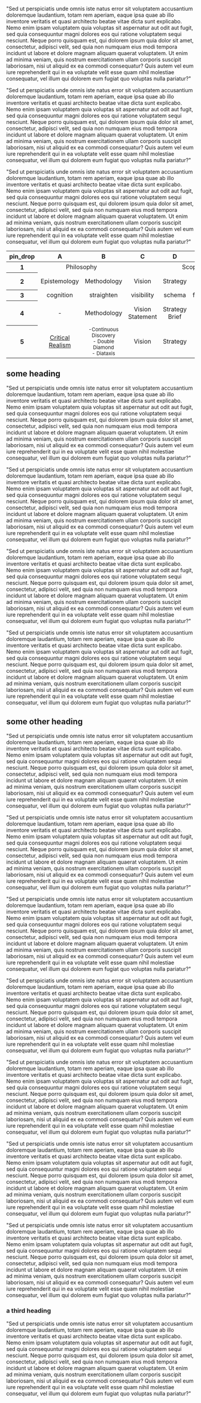 <head>
<!-- https://github.com/squidfunk/mkdocs-material/discussions/4797 -->
<!-- * instead of extra.css additional styles can be referenced just for this page in the style tag -->
  <style> 
  .md-grid {
    max-width: initial;
  }
  </style>

  <link href="https://fonts.googleapis.com/css2?family=Material+Symbols+Outlined" rel="stylesheet" />
</head>

"Sed ut perspiciatis unde omnis iste natus error sit voluptatem accusantium doloremque laudantium, totam rem aperiam, eaque ipsa quae ab illo inventore veritatis et quasi architecto beatae vitae dicta sunt explicabo. Nemo enim ipsam voluptatem quia voluptas sit aspernatur aut odit aut fugit, sed quia consequuntur magni dolores eos qui ratione voluptatem sequi nesciunt. Neque porro quisquam est, qui dolorem ipsum quia dolor sit amet, consectetur, adipisci velit, sed quia non numquam eius modi tempora incidunt ut labore et dolore magnam aliquam quaerat voluptatem. Ut enim ad minima veniam, quis nostrum exercitationem ullam corporis suscipit laboriosam, nisi ut aliquid ex ea commodi consequatur? Quis autem vel eum iure reprehenderit qui in ea voluptate velit esse quam nihil molestiae consequatur, vel illum qui dolorem eum fugiat quo voluptas nulla pariatur?"

"Sed ut perspiciatis unde omnis iste natus error sit voluptatem accusantium doloremque laudantium, totam rem aperiam, eaque ipsa quae ab illo inventore veritatis et quasi architecto beatae vitae dicta sunt explicabo. Nemo enim ipsam voluptatem quia voluptas sit aspernatur aut odit aut fugit, sed quia consequuntur magni dolores eos qui ratione voluptatem sequi nesciunt. Neque porro quisquam est, qui dolorem ipsum quia dolor sit amet, consectetur, adipisci velit, sed quia non numquam eius modi tempora incidunt ut labore et dolore magnam aliquam quaerat voluptatem. Ut enim ad minima veniam, quis nostrum exercitationem ullam corporis suscipit laboriosam, nisi ut aliquid ex ea commodi consequatur? Quis autem vel eum iure reprehenderit qui in ea voluptate velit esse quam nihil molestiae consequatur, vel illum qui dolorem eum fugiat quo voluptas nulla pariatur?"

"Sed ut perspiciatis unde omnis iste natus error sit voluptatem accusantium doloremque laudantium, totam rem aperiam, eaque ipsa quae ab illo inventore veritatis et quasi architecto beatae vitae dicta sunt explicabo. Nemo enim ipsam voluptatem quia voluptas sit aspernatur aut odit aut fugit, sed quia consequuntur magni dolores eos qui ratione voluptatem sequi nesciunt. Neque porro quisquam est, qui dolorem ipsum quia dolor sit amet, consectetur, adipisci velit, sed quia non numquam eius modi tempora incidunt ut labore et dolore magnam aliquam quaerat voluptatem. Ut enim ad minima veniam, quis nostrum exercitationem ullam corporis suscipit laboriosam, nisi ut aliquid ex ea commodi consequatur? Quis autem vel eum iure reprehenderit qui in ea voluptate velit esse quam nihil molestiae consequatur, vel illum qui dolorem eum fugiat quo voluptas nulla pariatur?"

<table>
  <thead>
   <tr>
     <th scope="column"><span class="material-symbols-outlined">
pin_drop
</span></th>
     <th style ="text-align: center">A</th>
     <th style ="text-align: center">B</th>
     <th style ="text-align: center">C</th>
     <th style ="text-align: center">D</th>
     <th style ="text-align: center">E</th>
     <th style ="text-align: center">F</th>
     <th style ="text-align: center">G</th>
     <th style ="text-align: center">H</th>
     <th style ="text-align: center">I</th>
     <th style ="text-align: center">J</th>
     <th style ="text-align: center">K</th>
     <th style ="text-align: center">L</th>
     <th style ="text-align: center">M</th>
     <th style ="text-align: center">N</th>
   </tr>
  </thead>
  <tbody>
   <tr>
     <th scope ="row">1</th>
     <td colspan="2" style ="text-align: center" >Philosophy</td>
     <td colspan="3" style ="text-align: center" >Scope</td>
     <td colspan="2" style ="text-align: center" >Project</td>
     <td colspan="4" style ="text-align: center" >Growth</td>
     <td colspan="2" style ="text-align: center" >Maturity</td>
     <td colspan="1"  style ="text-align: center; font-weight: bold">Decline</td>
   </tr>
   <tr>
     <th scope ="row">2</th>
     <td style ="text-align: center">Epistemology</td>
     <td style ="text-align: center">Methodology</td>
     <td style ="text-align: center">Vision</td>
     <td style ="text-align: center">Strategy</td>
     <td style ="text-align: center">Needs</td>
     <td style ="text-align: center">Structure</td>
     <td style ="text-align: center">Buy-In</td>
     <td style ="text-align: center">Discover</td>
     <td style ="text-align: center">Define</td>
     <td style ="text-align: center">Develop</td>
     <td style ="text-align: center">Deliver</td>
     <td style ="text-align: center">Research</td>
     <td style ="text-align: center">Improve</td>
     <td style ="text-align: center">End-of-Life</td>
   </tr>
   <tr>
     <th scope ="row">3</th>
     <td style ="text-align: center"><span class="material-symbols-outlined">
cognition
</span></td>
     <td style="text-align: center"><span class="material-symbols-outlined">
straighten
</span></td>
     <td style ="text-align: center"><span class="material-symbols-outlined">
visibility
</span></td>
     <td style ="text-align: center"><span class="material-symbols-outlined">
schema
</span></td>
     <td style ="text-align: center"><span class="material-symbols-outlined">
format_list_numbered
</span></td>
     <td style ="text-align: center"><span class="material-symbols-outlined">
settings
</span></td>
     <td style ="text-align: center"><span class="material-symbols-outlined">
groups
</span></td>
     <td style ="text-align: center"><span class="material-symbols-outlined">
search
</span></td>
     <td style ="text-align: center"><span class="material-symbols-outlined">
shape_line
</span></td>
     <td style ="text-align: center"><span class="material-symbols-outlined">
code
</span></td>
     <td style ="text-align: center"><span class="material-symbols-outlined">
new_releases
</span></td>
     <td style ="text-align: center"><span class="material-symbols-outlined">
science
</span></td>
     <td style ="text-align: center"><span class="material-symbols-outlined">
construction
</span></td>
     <td style ="text-align: center"><span class="material-symbols-outlined">
line_end_circle
</span></td>
   </tr>
<tr>
     <th scope ="row">4</th>
     <td style ="text-align: center">-</td>
     <td style ="text-align: center">Methodology</td>
     <td style ="text-align: center">Vision Statement</td>
     <td style ="text-align: center">Strategy Brief</td>
     <td style ="text-align: center">Risk Analysis</td>
     <td style ="text-align: center">RACI</td>
     <td style ="text-align: center">Buy-In</td>
     <td style ="text-align: center">Opportunity Solution Tree</td>
     <td style ="text-align: center">Product Brief</td>
     <td style ="text-align: center">Develop</td>
     <td style ="text-align: center">Deliver</td>
     <td style ="text-align: center">Research</td>
     <td style ="text-align: center">Improve</td>
     <td style ="text-align: center">End-of-Life</td>
   </tr>
   <tr>
     <th scope ="row">5</th>
     <td style ="text-align: center"><a href="\assets\cr_shortguide_221004.pdf">Critical Realism</a></td>
     <td style ="text-align: center"><sub>-Continuous Discovery<br>- Double Diamond<br>- Diataxis<sub></td>
     <td style ="text-align: center">Vision</td>
     <td style ="text-align: center">Strategy</td>
     <td style ="text-align: center"><a href="https://www.svpg.com/four-big-risks">4 Risks</a></td>
     <td style ="text-align: center">Structure</td>
     <td style ="text-align: center">Buy-In</td>
     <td style ="text-align: center">Discover</td>
     <td style ="text-align: center">Define</td>
     <td style ="text-align: center">Develop</td>
     <td style ="text-align: center">Deliver</td>
     <td style ="text-align: center">Research</td>
     <td style ="text-align: center">Improve</td>
     <td style ="text-align: center">End-of-Life</td>
   </tr>
  </tbody>
</table>

## some heading

"Sed ut perspiciatis unde omnis iste natus error sit voluptatem accusantium doloremque laudantium, totam rem aperiam, eaque ipsa quae ab illo inventore veritatis et quasi architecto beatae vitae dicta sunt explicabo. Nemo enim ipsam voluptatem quia voluptas sit aspernatur aut odit aut fugit, sed quia consequuntur magni dolores eos qui ratione voluptatem sequi nesciunt. Neque porro quisquam est, qui dolorem ipsum quia dolor sit amet, consectetur, adipisci velit, sed quia non numquam eius modi tempora incidunt ut labore et dolore magnam aliquam quaerat voluptatem. Ut enim ad minima veniam, quis nostrum exercitationem ullam corporis suscipit laboriosam, nisi ut aliquid ex ea commodi consequatur? Quis autem vel eum iure reprehenderit qui in ea voluptate velit esse quam nihil molestiae consequatur, vel illum qui dolorem eum fugiat quo voluptas nulla pariatur?"

"Sed ut perspiciatis unde omnis iste natus error sit voluptatem accusantium doloremque laudantium, totam rem aperiam, eaque ipsa quae ab illo inventore veritatis et quasi architecto beatae vitae dicta sunt explicabo. Nemo enim ipsam voluptatem quia voluptas sit aspernatur aut odit aut fugit, sed quia consequuntur magni dolores eos qui ratione voluptatem sequi nesciunt. Neque porro quisquam est, qui dolorem ipsum quia dolor sit amet, consectetur, adipisci velit, sed quia non numquam eius modi tempora incidunt ut labore et dolore magnam aliquam quaerat voluptatem. Ut enim ad minima veniam, quis nostrum exercitationem ullam corporis suscipit laboriosam, nisi ut aliquid ex ea commodi consequatur? Quis autem vel eum iure reprehenderit qui in ea voluptate velit esse quam nihil molestiae consequatur, vel illum qui dolorem eum fugiat quo voluptas nulla pariatur?"

"Sed ut perspiciatis unde omnis iste natus error sit voluptatem accusantium doloremque laudantium, totam rem aperiam, eaque ipsa quae ab illo inventore veritatis et quasi architecto beatae vitae dicta sunt explicabo. Nemo enim ipsam voluptatem quia voluptas sit aspernatur aut odit aut fugit, sed quia consequuntur magni dolores eos qui ratione voluptatem sequi nesciunt. Neque porro quisquam est, qui dolorem ipsum quia dolor sit amet, consectetur, adipisci velit, sed quia non numquam eius modi tempora incidunt ut labore et dolore magnam aliquam quaerat voluptatem. Ut enim ad minima veniam, quis nostrum exercitationem ullam corporis suscipit laboriosam, nisi ut aliquid ex ea commodi consequatur? Quis autem vel eum iure reprehenderit qui in ea voluptate velit esse quam nihil molestiae consequatur, vel illum qui dolorem eum fugiat quo voluptas nulla pariatur?"

"Sed ut perspiciatis unde omnis iste natus error sit voluptatem accusantium doloremque laudantium, totam rem aperiam, eaque ipsa quae ab illo inventore veritatis et quasi architecto beatae vitae dicta sunt explicabo. Nemo enim ipsam voluptatem quia voluptas sit aspernatur aut odit aut fugit, sed quia consequuntur magni dolores eos qui ratione voluptatem sequi nesciunt. Neque porro quisquam est, qui dolorem ipsum quia dolor sit amet, consectetur, adipisci velit, sed quia non numquam eius modi tempora incidunt ut labore et dolore magnam aliquam quaerat voluptatem. Ut enim ad minima veniam, quis nostrum exercitationem ullam corporis suscipit laboriosam, nisi ut aliquid ex ea commodi consequatur? Quis autem vel eum iure reprehenderit qui in ea voluptate velit esse quam nihil molestiae consequatur, vel illum qui dolorem eum fugiat quo voluptas nulla pariatur?"

## some other heading

"Sed ut perspiciatis unde omnis iste natus error sit voluptatem accusantium doloremque laudantium, totam rem aperiam, eaque ipsa quae ab illo inventore veritatis et quasi architecto beatae vitae dicta sunt explicabo. Nemo enim ipsam voluptatem quia voluptas sit aspernatur aut odit aut fugit, sed quia consequuntur magni dolores eos qui ratione voluptatem sequi nesciunt. Neque porro quisquam est, qui dolorem ipsum quia dolor sit amet, consectetur, adipisci velit, sed quia non numquam eius modi tempora incidunt ut labore et dolore magnam aliquam quaerat voluptatem. Ut enim ad minima veniam, quis nostrum exercitationem ullam corporis suscipit laboriosam, nisi ut aliquid ex ea commodi consequatur? Quis autem vel eum iure reprehenderit qui in ea voluptate velit esse quam nihil molestiae consequatur, vel illum qui dolorem eum fugiat quo voluptas nulla pariatur?"

"Sed ut perspiciatis unde omnis iste natus error sit voluptatem accusantium doloremque laudantium, totam rem aperiam, eaque ipsa quae ab illo inventore veritatis et quasi architecto beatae vitae dicta sunt explicabo. Nemo enim ipsam voluptatem quia voluptas sit aspernatur aut odit aut fugit, sed quia consequuntur magni dolores eos qui ratione voluptatem sequi nesciunt. Neque porro quisquam est, qui dolorem ipsum quia dolor sit amet, consectetur, adipisci velit, sed quia non numquam eius modi tempora incidunt ut labore et dolore magnam aliquam quaerat voluptatem. Ut enim ad minima veniam, quis nostrum exercitationem ullam corporis suscipit laboriosam, nisi ut aliquid ex ea commodi consequatur? Quis autem vel eum iure reprehenderit qui in ea voluptate velit esse quam nihil molestiae consequatur, vel illum qui dolorem eum fugiat quo voluptas nulla pariatur?"

"Sed ut perspiciatis unde omnis iste natus error sit voluptatem accusantium doloremque laudantium, totam rem aperiam, eaque ipsa quae ab illo inventore veritatis et quasi architecto beatae vitae dicta sunt explicabo. Nemo enim ipsam voluptatem quia voluptas sit aspernatur aut odit aut fugit, sed quia consequuntur magni dolores eos qui ratione voluptatem sequi nesciunt. Neque porro quisquam est, qui dolorem ipsum quia dolor sit amet, consectetur, adipisci velit, sed quia non numquam eius modi tempora incidunt ut labore et dolore magnam aliquam quaerat voluptatem. Ut enim ad minima veniam, quis nostrum exercitationem ullam corporis suscipit laboriosam, nisi ut aliquid ex ea commodi consequatur? Quis autem vel eum iure reprehenderit qui in ea voluptate velit esse quam nihil molestiae consequatur, vel illum qui dolorem eum fugiat quo voluptas nulla pariatur?"

"Sed ut perspiciatis unde omnis iste natus error sit voluptatem accusantium doloremque laudantium, totam rem aperiam, eaque ipsa quae ab illo inventore veritatis et quasi architecto beatae vitae dicta sunt explicabo. Nemo enim ipsam voluptatem quia voluptas sit aspernatur aut odit aut fugit, sed quia consequuntur magni dolores eos qui ratione voluptatem sequi nesciunt. Neque porro quisquam est, qui dolorem ipsum quia dolor sit amet, consectetur, adipisci velit, sed quia non numquam eius modi tempora incidunt ut labore et dolore magnam aliquam quaerat voluptatem. Ut enim ad minima veniam, quis nostrum exercitationem ullam corporis suscipit laboriosam, nisi ut aliquid ex ea commodi consequatur? Quis autem vel eum iure reprehenderit qui in ea voluptate velit esse quam nihil molestiae consequatur, vel illum qui dolorem eum fugiat quo voluptas nulla pariatur?"

"Sed ut perspiciatis unde omnis iste natus error sit voluptatem accusantium doloremque laudantium, totam rem aperiam, eaque ipsa quae ab illo inventore veritatis et quasi architecto beatae vitae dicta sunt explicabo. Nemo enim ipsam voluptatem quia voluptas sit aspernatur aut odit aut fugit, sed quia consequuntur magni dolores eos qui ratione voluptatem sequi nesciunt. Neque porro quisquam est, qui dolorem ipsum quia dolor sit amet, consectetur, adipisci velit, sed quia non numquam eius modi tempora incidunt ut labore et dolore magnam aliquam quaerat voluptatem. Ut enim ad minima veniam, quis nostrum exercitationem ullam corporis suscipit laboriosam, nisi ut aliquid ex ea commodi consequatur? Quis autem vel eum iure reprehenderit qui in ea voluptate velit esse quam nihil molestiae consequatur, vel illum qui dolorem eum fugiat quo voluptas nulla pariatur?"

"Sed ut perspiciatis unde omnis iste natus error sit voluptatem accusantium doloremque laudantium, totam rem aperiam, eaque ipsa quae ab illo inventore veritatis et quasi architecto beatae vitae dicta sunt explicabo. Nemo enim ipsam voluptatem quia voluptas sit aspernatur aut odit aut fugit, sed quia consequuntur magni dolores eos qui ratione voluptatem sequi nesciunt. Neque porro quisquam est, qui dolorem ipsum quia dolor sit amet, consectetur, adipisci velit, sed quia non numquam eius modi tempora incidunt ut labore et dolore magnam aliquam quaerat voluptatem. Ut enim ad minima veniam, quis nostrum exercitationem ullam corporis suscipit laboriosam, nisi ut aliquid ex ea commodi consequatur? Quis autem vel eum iure reprehenderit qui in ea voluptate velit esse quam nihil molestiae consequatur, vel illum qui dolorem eum fugiat quo voluptas nulla pariatur?"

"Sed ut perspiciatis unde omnis iste natus error sit voluptatem accusantium doloremque laudantium, totam rem aperiam, eaque ipsa quae ab illo inventore veritatis et quasi architecto beatae vitae dicta sunt explicabo. Nemo enim ipsam voluptatem quia voluptas sit aspernatur aut odit aut fugit, sed quia consequuntur magni dolores eos qui ratione voluptatem sequi nesciunt. Neque porro quisquam est, qui dolorem ipsum quia dolor sit amet, consectetur, adipisci velit, sed quia non numquam eius modi tempora incidunt ut labore et dolore magnam aliquam quaerat voluptatem. Ut enim ad minima veniam, quis nostrum exercitationem ullam corporis suscipit laboriosam, nisi ut aliquid ex ea commodi consequatur? Quis autem vel eum iure reprehenderit qui in ea voluptate velit esse quam nihil molestiae consequatur, vel illum qui dolorem eum fugiat quo voluptas nulla pariatur?"

### a third heading

"Sed ut perspiciatis unde omnis iste natus error sit voluptatem accusantium doloremque laudantium, totam rem aperiam, eaque ipsa quae ab illo inventore veritatis et quasi architecto beatae vitae dicta sunt explicabo. Nemo enim ipsam voluptatem quia voluptas sit aspernatur aut odit aut fugit, sed quia consequuntur magni dolores eos qui ratione voluptatem sequi nesciunt. Neque porro quisquam est, qui dolorem ipsum quia dolor sit amet, consectetur, adipisci velit, sed quia non numquam eius modi tempora incidunt ut labore et dolore magnam aliquam quaerat voluptatem. Ut enim ad minima veniam, quis nostrum exercitationem ullam corporis suscipit laboriosam, nisi ut aliquid ex ea commodi consequatur? Quis autem vel eum iure reprehenderit qui in ea voluptate velit esse quam nihil molestiae consequatur, vel illum qui dolorem eum fugiat quo voluptas nulla pariatur?"
